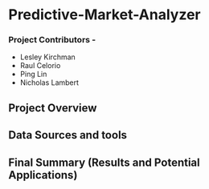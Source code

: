 # Predictive-Market-Analyzer
### Project Contributors - 
- Lesley Kirchman 
- Raul Celorio 
- Ping Lin
- Nicholas Lambert

## Project Overview

## Data Sources and tools

## Final Summary (Results and Potential Applications)

